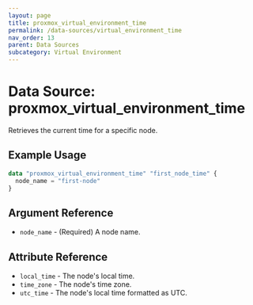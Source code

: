 ```yaml
---
layout: page
title: proxmox_virtual_environment_time
permalink: /data-sources/virtual_environment_time
nav_order: 13
parent: Data Sources
subcategory: Virtual Environment
---
```


# Data Source: proxmox_virtual_environment_time

Retrieves the current time for a specific node.

## Example Usage

```terraform
data "proxmox_virtual_environment_time" "first_node_time" {
  node_name = "first-node"
}
```

## Argument Reference

- `node_name` - (Required) A node name.

## Attribute Reference

- `local_time` - The node's local time.
- `time_zone` - The node's time zone.
- `utc_time` - The node's local time formatted as UTC.

